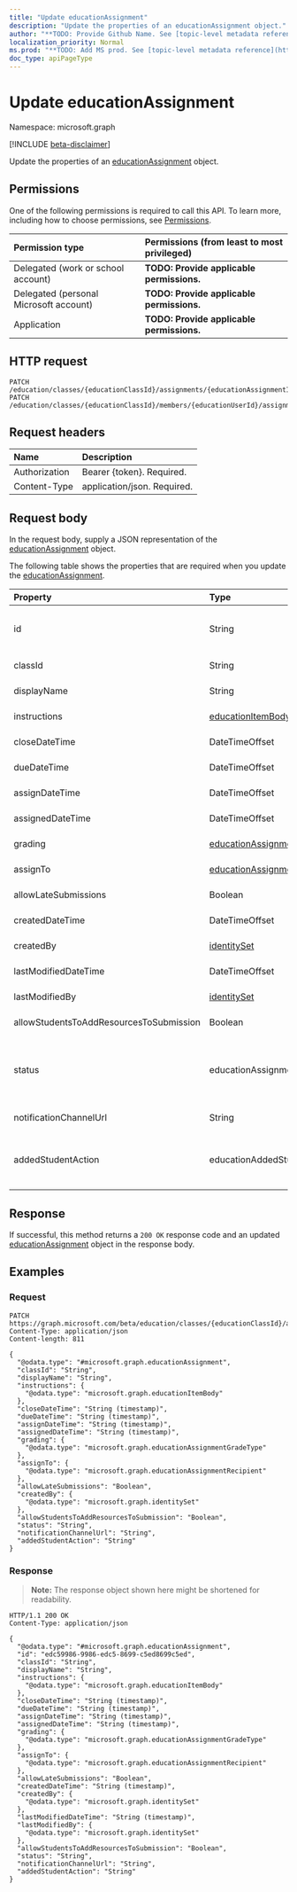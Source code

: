 ```yaml
---
title: "Update educationAssignment"
description: "Update the properties of an educationAssignment object."
author: "**TODO: Provide Github Name. See [topic-level metadata reference](https://msgo.azurewebsites.net/add/document/guidelines/metadata.html#topic-level-metadata)**"
localization_priority: Normal
ms.prod: "**TODO: Add MS prod. See [topic-level metadata reference](https://msgo.azurewebsites.net/add/document/guidelines/metadata.html#topic-level-metadata)**"
doc_type: apiPageType
---
```


# Update educationAssignment
Namespace: microsoft.graph

[!INCLUDE [beta-disclaimer](../../includes/beta-disclaimer.md)]

Update the properties of an [educationAssignment](../resources/educationassignment.md) object.

## Permissions
One of the following permissions is required to call this API. To learn more, including how to choose permissions, see [Permissions](/graph/permissions-reference).

|Permission type|Permissions (from least to most privileged)|
|:---|:---|
|Delegated (work or school account)|**TODO: Provide applicable permissions.**|
|Delegated (personal Microsoft account)|**TODO: Provide applicable permissions.**|
|Application|**TODO: Provide applicable permissions.**|

## HTTP request

<!-- {
  "blockType": "ignored"
}
-->
``` http
PATCH /education/classes/{educationClassId}/assignments/{educationAssignmentId}
PATCH /education/classes/{educationClassId}/members/{educationUserId}/assignments/{educationAssignmentId}
```

## Request headers
|Name|Description|
|:---|:---|
|Authorization|Bearer {token}. Required.|
|Content-Type|application/json. Required.|

## Request body
In the request body, supply a JSON representation of the [educationAssignment](../resources/educationassignment.md) object.

The following table shows the properties that are required when you update the [educationAssignment](../resources/educationassignment.md).

|Property|Type|Description|
|:---|:---|:---|
|id|String|**TODO: Add Description** Inherited from [entity](../resources/entity.md)|
|classId|String|**TODO: Add Description**|
|displayName|String|**TODO: Add Description**|
|instructions|[educationItemBody](../resources/educationitembody.md)|**TODO: Add Description**|
|closeDateTime|DateTimeOffset|**TODO: Add Description**|
|dueDateTime|DateTimeOffset|**TODO: Add Description**|
|assignDateTime|DateTimeOffset|**TODO: Add Description**|
|assignedDateTime|DateTimeOffset|**TODO: Add Description**|
|grading|[educationAssignmentGradeType](../resources/educationassignmentgradetype.md)|**TODO: Add Description**|
|assignTo|[educationAssignmentRecipient](../resources/educationassignmentrecipient.md)|**TODO: Add Description**|
|allowLateSubmissions|Boolean|**TODO: Add Description**|
|createdDateTime|DateTimeOffset|**TODO: Add Description**|
|createdBy|[identitySet](../resources/identityset.md)|**TODO: Add Description**|
|lastModifiedDateTime|DateTimeOffset|**TODO: Add Description**|
|lastModifiedBy|[identitySet](../resources/identityset.md)|**TODO: Add Description**|
|allowStudentsToAddResourcesToSubmission|Boolean|**TODO: Add Description**|
|status|educationAssignmentStatus|**TODO: Add Description**. Possible values are: `draft`, `published`, `assigned`, `unknownFutureValue`.|
|notificationChannelUrl|String|**TODO: Add Description**|
|addedStudentAction|educationAddedStudentAction|**TODO: Add Description**. Possible values are: `none`, `assignIfOpen`, `unknownFutureValue`.|



## Response

If successful, this method returns a `200 OK` response code and an updated [educationAssignment](../resources/educationassignment.md) object in the response body.

## Examples

### Request
<!-- {
  "blockType": "request",
  "name": "update_educationassignment"
}
-->
``` http
PATCH https://graph.microsoft.com/beta/education/classes/{educationClassId}/assignments/{educationAssignmentId}
Content-Type: application/json
Content-length: 811

{
  "@odata.type": "#microsoft.graph.educationAssignment",
  "classId": "String",
  "displayName": "String",
  "instructions": {
    "@odata.type": "microsoft.graph.educationItemBody"
  },
  "closeDateTime": "String (timestamp)",
  "dueDateTime": "String (timestamp)",
  "assignDateTime": "String (timestamp)",
  "assignedDateTime": "String (timestamp)",
  "grading": {
    "@odata.type": "microsoft.graph.educationAssignmentGradeType"
  },
  "assignTo": {
    "@odata.type": "microsoft.graph.educationAssignmentRecipient"
  },
  "allowLateSubmissions": "Boolean",
  "createdBy": {
    "@odata.type": "microsoft.graph.identitySet"
  },
  "allowStudentsToAddResourcesToSubmission": "Boolean",
  "status": "String",
  "notificationChannelUrl": "String",
  "addedStudentAction": "String"
}
```


### Response
>**Note:** The response object shown here might be shortened for readability.
<!-- {
  "blockType": "response",
  "truncated": true
}
-->
``` http
HTTP/1.1 200 OK
Content-Type: application/json

{
  "@odata.type": "#microsoft.graph.educationAssignment",
  "id": "edc59986-9986-edc5-8699-c5ed8699c5ed",
  "classId": "String",
  "displayName": "String",
  "instructions": {
    "@odata.type": "microsoft.graph.educationItemBody"
  },
  "closeDateTime": "String (timestamp)",
  "dueDateTime": "String (timestamp)",
  "assignDateTime": "String (timestamp)",
  "assignedDateTime": "String (timestamp)",
  "grading": {
    "@odata.type": "microsoft.graph.educationAssignmentGradeType"
  },
  "assignTo": {
    "@odata.type": "microsoft.graph.educationAssignmentRecipient"
  },
  "allowLateSubmissions": "Boolean",
  "createdDateTime": "String (timestamp)",
  "createdBy": {
    "@odata.type": "microsoft.graph.identitySet"
  },
  "lastModifiedDateTime": "String (timestamp)",
  "lastModifiedBy": {
    "@odata.type": "microsoft.graph.identitySet"
  },
  "allowStudentsToAddResourcesToSubmission": "Boolean",
  "status": "String",
  "notificationChannelUrl": "String",
  "addedStudentAction": "String"
}
```

